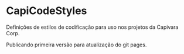 # CapiCodeStyles
Definições de estilos de codificação para uso nos projetos da Capivara Corp.

Publicando primeira versão para atualização do git pages.


